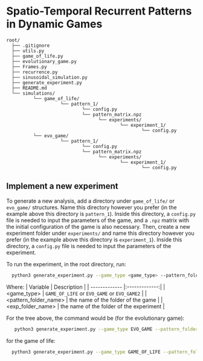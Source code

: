 # Spatio-Temporal Recurrent Patterns in Dynamic Games

```
root/
  ├── .gitignore
  ├── utils.py
  ├── game_of_life.py
  ├── evolutionary_game.py
  ├── Frames.py
  ├── recurrence.py
  ├── sinusoidal_simulation.py
  ├── generate_experiment.py
  ├── README.md
  └── simulations/
          └── game_of_life/
                    └── pattern_1/
                            └── config.py
                            └── pattern_matrix.npz
                                  └── experiments/
                                          └── experiment_1/
                                                  └── config.py
          └── evo_game/
                    └── pattern_1/
                            └── config.py
                            └── pattern_matrix.npz
                                  └── experiments/
                                          └── experiment_1/
                                                  └── config.py
```

## Implement a new experiment

To generate a new analysis, add a directory under `game_of_life/` or `evo_game/` structures. Name this directory however you prefer (in the example above this directory is `pattern_1`).
Inside this directory, a `config.py` file is needed to input the parameters of the game, and a `.npz` matrix with the initial configuration of the game is also necessary.
Then, create a new experiment folder under `experiments/` and name this directory however you prefer (in the example above this directory is `experiment_1`).
Inside this directory, a `config.py` file is needed to input the parameters of the experiment.

To run the experiment, in the root directory, run:
```zsh
  python3 generate_experiment.py --game_type <game_type> --pattern_folder_name <pattern_folder_name> --exp_folder_name <exp_folder_name>
```

Where:
| Variable      | Description   |
| ------------- |:-------------:|
| <game_type>                | `GAME_OF_LIFE` or `EVO_GAME` or `EVO_GAME2` |
| <pattern_folder_name>      | the name of the folder of the game |
| <exp_folder_name>          | the name of the folder of the experiment |

For the tree above, the command would be (for the evolutionary game):
```zsh
   python3 generate_experiment.py --game_type EVO_GAME --pattern_folder_name pattern_1 --exp_folder_name experiment_1
```

for the game of life:
```zsh
  python3 generate_experiment.py --game_type GAME_OF_LIFE --pattern_folder_name pattern_1 --exp_folder_name experiment_1
```
